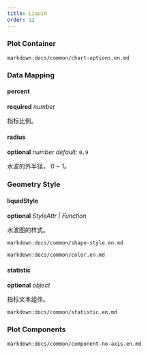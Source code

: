 ```yaml
---
title: Liquid
order: 12
---
```


### Plot Container

`markdown:docs/common/chart-options.en.md`

### Data Mapping

#### percent 

<description>**required** _number_</description>

指标比例。

#### radius

<description>**optional** _number_ _default:_ `0.9`</description>

水波的外半径， 0 ~ 1。

### Geometry Style

#### liquidStyle

<description>**optional** _StyleAttr | Function_</description>

水波图的样式。

`markdown:docs/common/shape-style.en.md`

`markdown:docs/common/color.en.md`

#### statistic

<description>**optional** _object_</description>

指标文本组件。

`markdown:docs/common/statistic.en.md`

### Plot Components

`markdown:docs/common/component-no-axis.en.md`
